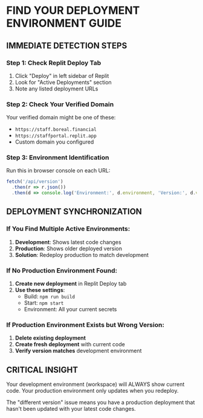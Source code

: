 # FIND YOUR DEPLOYMENT ENVIRONMENT GUIDE

## IMMEDIATE DETECTION STEPS

### Step 1: Check Replit Deploy Tab
1. Click "Deploy" in left sidebar of Replit
2. Look for "Active Deployments" section
3. Note any listed deployment URLs

### Step 2: Check Your Verified Domain
Your verified domain might be one of these:
- `https://staff.boreal.financial`
- `https://staffportal.replit.app`
- Custom domain you configured

### Step 3: Environment Identification
Run this in browser console on each URL:
```javascript
fetch('/api/version')
  .then(r => r.json())
  .then(d => console.log('Environment:', d.environment, 'Version:', d.version))
```

## DEPLOYMENT SYNCHRONIZATION

### If You Find Multiple Active Environments:
1. **Development**: Shows latest code changes
2. **Production**: Shows older deployed version
3. **Solution**: Redeploy production to match development

### If No Production Environment Found:
1. **Create new deployment** in Replit Deploy tab
2. **Use these settings**:
   - Build: `npm run build`
   - Start: `npm start`
   - Environment: All your current secrets

### If Production Environment Exists but Wrong Version:
1. **Delete existing deployment**
2. **Create fresh deployment** with current code
3. **Verify version matches** development environment

## CRITICAL INSIGHT
Your development environment (workspace) will ALWAYS show current code.
Your production environment only updates when you redeploy.

The "different version" issue means you have a production deployment that hasn't been updated with your latest code changes.